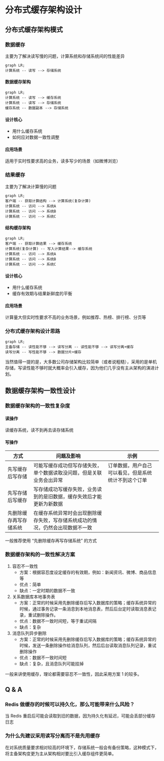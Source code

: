 # 分布式缓存架构设计

## 分布式缓存架构模式

### 数据缓存

主要为了解决读写慢的问题，计算系统和存储系统间的性能差异

```mermaid
graph LR;
计算系统 -- 读写 --> 存储系统
```

#### 数据缓存架构

```mermaid
graph LR;
计算系统 -- 读写 --> 缓存系统
计算系统 -- 读写 --> 存储系统
缓存系统 -- 数据副本 --> 存储系统
```

#### 设计核心

- 用什么缓存系统
- 如何应对数据一致性调整

#### 应用场景

适用于实时性要求高的业务，读多写少的场景（如微博浏览）



### 结果缓存

主要为了解决计算慢的问题

```mermaid
graph LR;
客户端 -- 获取计算结构 --> 计算系统(复杂计算) 
计算系统 -- 访问 --> 系统A
计算系统 -- 访问 --> 系统B
计算系统 -- 访问 --> 系统C
```

#### 结构缓存架构

```mermaid
graph LR;
客户端 -- 获取计算结果 --> 缓存系统
计算系统(复杂计算) -- 写入计算结果--> 缓存系统
计算系统 -- 访问 --> 系统A
计算系统 -- 访问 --> 系统B
计算系统 -- 访问 --> 系统C
```

#### 设计核心

- 用什么缓存系统
- 缓存有效期与结果新鲜度的平衡

#### 应用场景

计算量大但实时性要求不高的业务场景，例如推荐、热榜、排行榜、分页等

### 分布式缓存架构设计思路

```mermaid
graph LR;
主备存储 -- 读性能不够 --> 读写分离 -- 读性能不够 --> 读写分离+缓存
读写分离 -- 写性能不够 --> 数据分片+缓存
```

当然值得一提的是，大多数公司存储架构比较简单（或者说粗糙），采用的是单机存储，写读性能不够时就大概率会引入缓存，因为他们几乎没有主从架构的演进计划。



## 数据缓存架构一致性设计

### 数据缓存架构的一致性复杂度

#### 读操作

读缓存系统，读不到再去读存储系统

#### 写操作

| 方式                   | 问题及影响                                                   | 示例                                                 |
| ---------------------- | ------------------------------------------------------------ | ---------------------------------------------------- |
| 先写缓存后写存储       | 可能写缓存成功但写存储失败，单个数据读取没问题，但是关联业务会出异常 | 订单数据，用户自己可以看见，但是系统统计不到这个订单 |
| 先写存储后写缓存       | 写存储成功写缓存失败，业务读到的是旧数据，缓存失效后才能更新为新数据 |                                                      |
| 先删除缓存再写存储系统 | 在缓存系统异常时会出现删除缓存失败，写存储系统成功的情况，仍然会出现数据不一致 |                                                      |

一般推荐使用 “先删除缓存再写存储系统” 的方式

### 数据缓存架构的一致性解决方案

1. 容忍不一致性
   - 方案：根据容忍度设定缓存的有效期，例如：新闻资讯、微博、商品信息等
   - 优点：简单
   - 缺点：一定时期的数据不一致
2. 关系数据库本地事务表
   - 方案：正常的时候采用先删除缓存后写入数据库的策略；缓存系统异常的时候，通过事务记录一条消息到本地消息表，然后后台定时读取消息表记录，重试删除操作。
   - 优点：数据不一致时间短，等于重试间隔
   - 缺点：复杂
3. 消息队列异步删除
   - 方案：正常的时候采用先删除缓存后写入数据库的策略；缓存系统异常的时候，发送一条删除操作给消息队列，然后后台读取消息队列记录，重试删除操作
   - 优点：数据不一致时间短
   - 缺点：复杂，且消息队列可能挂掉

一般来讲使用缓存，理论都需要容忍不一致性，因此采用方案 1 的较多。 

## Q & A

### Redis 做缓存的时候可以持久化，那么可能带来什么风险？

当 Redis 重启后可能会读取到旧的数据，因为持久化有延迟，可能会丢部分缓存日志

### 为什么先建议采用读写分离而不是先用缓存

在对系统质量要求相对较高的环境下，存储系统一般会有备份策略，这种模式下，将主备架构变更为主从架构相对要比引入缓存组件更简单。

